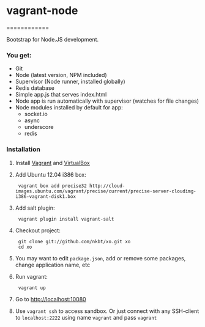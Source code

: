 # vagrant-node
============

Bootstrap for Node.JS development.

### You get:

- Git
- Node (latest version, NPM included)
- Supervisor (Node runner, installed globally)
- Redis database
- Simple app.js that serves index.html
- Node app is run automatically with supervisor (watches for file changes)
- Node modules installed by default for app:
    - socket.io
    - async
    - underscore
    - redis

### Installation

1. Install [Vagrant](http://www.vagrantup.com/) and [VirtualBox](https://www.virtualbox.org/)
2. Add Ubuntu 12.04 i386 box:

        vagrant box add precise32 http://cloud-images.ubuntu.com/vagrant/precise/current/precise-server-cloudimg-i386-vagrant-disk1.box

3. Add salt plugin:

        vagrant plugin install vagrant-salt

4. Checkout project:

        git clone git://github.com/nkbt/xo.git xo
        cd xo
        
5. You may want to edit `package.json`, add or remove some packages, change application name, etc

6. Run vagrant:
        
        vagrant up

7. Go to [http://localhost:10080](http://localhost:10080)
8. Use `vagrant ssh` to access sandbox. Or just connect with any SSH-client to `localhost:2222` using name `vagrant` and pass `vagrant`